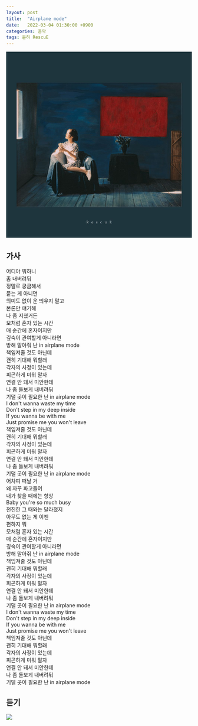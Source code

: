 ```yaml
---
layout: post
title:  "Airplane mode"
date:   2022-03-04 01:30:00 +0900
categories: 음악
tags: 윤하 RescuE
---
```

![RescuE](/assets/img/rescue-album-cover.jpg)

## 가사

어디야 뭐하니  
좀 내버려둬  
정말로 궁금해서  
묻는 게 아니면  
의미도 없이 운 띄우지 말고  
본론만 얘기해  
나 좀 지쳤거든  
모처럼 혼자 있는 시간  
매 순간에 혼자이지만  
깊숙이 관여할게 아니라면  
방해 말아줘 난 in airplane mode  
책임져줄 것도 아닌데  
괜히 기대해 뭐할래  
각자의 사정이 있는데  
피곤하게 미워 말자  
연결 안 돼서 미안한데  
나 좀 돌보게 내버려둬  
기댈 곳이 필요한 난 in airplane mode  
I don't wanna waste my time  
Don't step in my deep inside  
If you wanna be with me  
Just promise me you won't leave  
책임져줄 것도 아닌데  
괜히 기대해 뭐할래  
각자의 사정이 있는데  
피곤하게 미워 말자  
연결 안 돼서 미안한데  
나 좀 돌보게 내버려둬  
기댈 곳이 필요한 난 in airplane mode  
어차피 떠날 거  
왜 자꾸 파고들어  
내가 찾을 때에는 항상  
Baby you're so much busy  
천진한 그 때와는 달라졌지  
아무도 없는 게 이젠  
편하지 뭐  
모처럼 혼자 있는 시간  
매 순간에 혼자이지만  
깊숙이 관여할게 아니라면  
방해 말아줘 난 in airplane mode  
책임져줄 것도 아닌데  
괜히 기대해 뭐할래  
각자의 사정이 있는데  
피곤하게 미워 말자  
연결 안 돼서 미안한데  
나 좀 돌보게 내버려둬  
기댈 곳이 필요한 난 in airplane mode  
I don't wanna waste my time  
Don't step in my deep inside  
If you wanna be with me  
Just promise me you won't leave  
책임져줄 것도 아닌데  
괜히 기대해 뭐할래  
각자의 사정이 있는데  
피곤하게 미워 말자  
연결 안 돼서 미안한데  
나 좀 돌보게 내버려둬  
기댈 곳이 필요한 난 in airplane mode

## 듣기
![](//www.youtube.com/watch?v=ZHIK_3-OW8w)